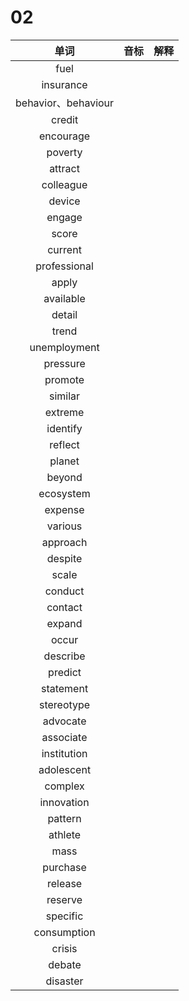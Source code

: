 # 02

|        单词         | 音标 | 解释 |
| :-----------------: | :--: | :--: |
|        fuel         |      |      |
|      insurance      |      |      |
| behavior、behaviour |      |      |
|       credit        |      |      |
|      encourage      |      |      |
|       poverty       |      |      |
|       attract       |      |      |
|      colleague      |      |      |
|       device        |      |      |
|       engage        |      |      |
|        score        |      |      |
|       current       |      |      |
|    professional     |      |      |
|        apply        |      |      |
|      available      |      |      |
|       detail        |      |      |
|        trend        |      |      |
|    unemployment     |      |      |
|      pressure       |      |      |
|       promote       |      |      |
|       similar       |      |      |
|       extreme       |      |      |
|      identify       |      |      |
|       reflect       |      |      |
|       planet        |      |      |
|       beyond        |      |      |
|      ecosystem      |      |      |
|       expense       |      |      |
|       various       |      |      |
|      approach       |      |      |
|       despite       |      |      |
|        scale        |      |      |
|       conduct       |      |      |
|       contact       |      |      |
|       expand        |      |      |
|        occur        |      |      |
|      describe       |      |      |
|       predict       |      |      |
|      statement      |      |      |
|     stereotype      |      |      |
|      advocate       |      |      |
|      associate      |      |      |
|     institution     |      |      |
|     adolescent      |      |      |
|       complex       |      |      |
|     innovation      |      |      |
|       pattern       |      |      |
|       athlete       |      |      |
|        mass         |      |      |
|      purchase       |      |      |
|       release       |      |      |
|       reserve       |      |      |
|      specific       |      |      |
|     consumption     |      |      |
|       crisis        |      |      |
|       debate        |      |      |
|      disaster       |      |      |